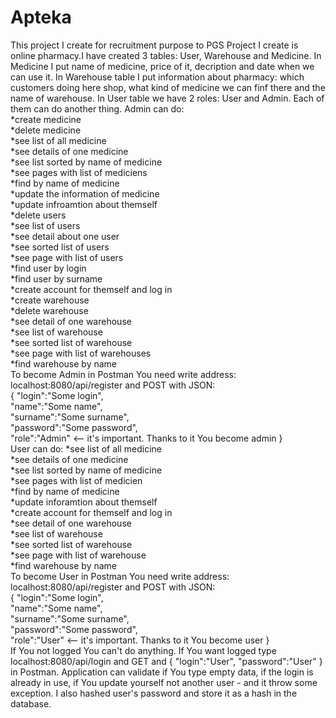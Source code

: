 # Apteka
This project I create for recruitment purpose to PGS 
Project I create is online pharmacy.I have created 3 tables: User, Warehouse and Medicine. In Medicine I put name of medicine, price of it, decription and date when we can use it. In Warehouse table I put information about pharmacy: which customers doing here shop, what kind of medicine we can finf there and the name of warehouse. In User table we have 2 roles: User and Admin. Each of them can do another thing. 
Admin can do: <br/>
*create medicine <br/>
*delete medicine <br/>
*see list of all medicine<br/>
*see details of one medicine<br/>
*see list sorted by name of medicine<br/>
*see pages with list of mediciens<br/>
*find by name of medicine<br/>
*update the information of medicine<br/>
*update infroamtion about themself<br/>
*delete users<br/>
*see list of users<br/>
*see detail about one user<br/>
*see sorted list of users<br/>
*see page with list of users<br/>
*find user by login<br/>
*find user by surname<br/>
*create account for themself and log in<br/>
*create warehouse</br>
*delete warehouse<br/>
*see detail of one warehouse<br/>
*see list of warehouse<br/>
*see sorted list of warehouse<br/>
*see page with list of warehouses<br/>
*find warehouse by name<br/>
To become Admin in Postman You need write address: localhost:8080/api/register and POST with JSON:<br/>
{
	"login":"Some login",<br/>
    "name":"Some name", <br/>
    "surname":"Some surname", <br/>
    "password":"Some password", <br/>
    "role":"Admin" <-- it's important. Thanks to it You become admin
}
<br/>
User can do:
*see list of all medicine<br/>
*see details of one medicine<br/>
*see list sorted by name of medicine<br/>
*see pages with list of medicien<br/>
*find by name of medicine<br/>
*update inforamtion about themself<br/>
*create account for themself and log in<br/>
*see detail of one warehouse<br/>
*see list of warehouse<br/>
*see sorted list of warehouse<br/>
*see page with list of warehouse<br/>
*find warehouse by name<br/>
To become User in Postman You need write address: localhost:8080/api/register and POST with JSON:<br/>
{
	"login":"Some login",<br/>
    "name":"Some name", <br/>
    "surname":"Some surname", <br/>
    "password":"Some password", <br/>
    "role":"User" <-- it's important. Thanks to it You become user
}
<br/>
If You not logged You can't do anything. If You want logged type localhost:8080/api/login and GET and 
{
	"login":"User",
	"password":"User"
}
in Postman. 
Application can validate if You type empty data, if the login is already in use, if You update yourself not another user - and it throw some exception. I also hashed user's password and store it as a hash in the database. 


